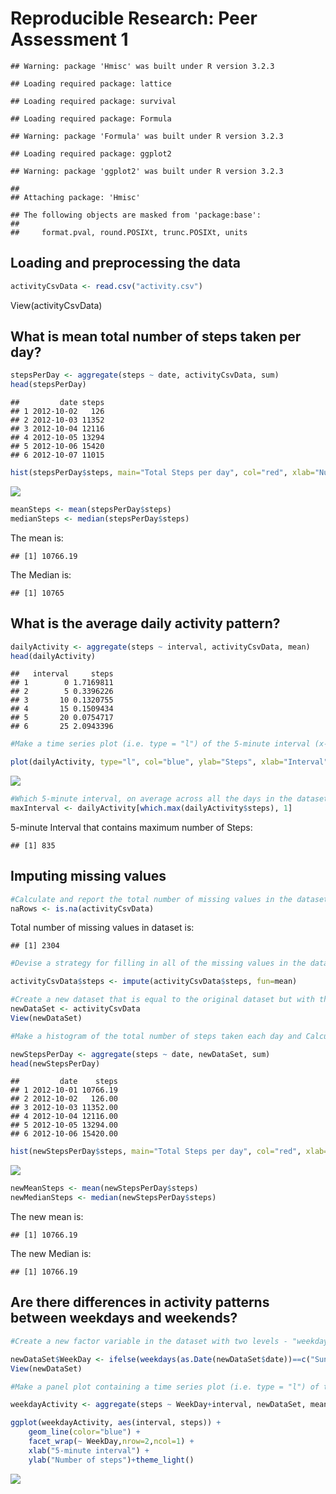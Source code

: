 # Reproducible Research: Peer Assessment 1

```
## Warning: package 'Hmisc' was built under R version 3.2.3
```

```
## Loading required package: lattice
```

```
## Loading required package: survival
```

```
## Loading required package: Formula
```

```
## Warning: package 'Formula' was built under R version 3.2.3
```

```
## Loading required package: ggplot2
```

```
## Warning: package 'ggplot2' was built under R version 3.2.3
```

```
## 
## Attaching package: 'Hmisc'
```

```
## The following objects are masked from 'package:base':
## 
##     format.pval, round.POSIXt, trunc.POSIXt, units
```

## Loading and preprocessing the data


```r
activityCsvData <- read.csv("activity.csv")
```

View(activityCsvData)

## What is mean total number of steps taken per day?


```r
stepsPerDay <- aggregate(steps ~ date, activityCsvData, sum)
head(stepsPerDay)
```

```
##         date steps
## 1 2012-10-02   126
## 2 2012-10-03 11352
## 3 2012-10-04 12116
## 4 2012-10-05 13294
## 5 2012-10-06 15420
## 6 2012-10-07 11015
```

```r
hist(stepsPerDay$steps, main="Total Steps per day", col="red", xlab="Number of Steps")
```

![](PA1_template_files/figure-html/unnamed-chunk-3-1.png)

```r
meanSteps <- mean(stepsPerDay$steps)
medianSteps <- median(stepsPerDay$steps)
```
The mean is:

```
## [1] 10766.19
```
The Median is: 

```
## [1] 10765
```

## What is the average daily activity pattern?


```r
dailyActivity <- aggregate(steps ~ interval, activityCsvData, mean)
head(dailyActivity)
```

```
##   interval     steps
## 1        0 1.7169811
## 2        5 0.3396226
## 3       10 0.1320755
## 4       15 0.1509434
## 5       20 0.0754717
## 6       25 2.0943396
```

```r
#Make a time series plot (i.e. type = "l") of the 5-minute interval (x-axis) and the average number of steps taken, averaged across all days (y-axis)

plot(dailyActivity, type="l", col="blue", ylab="Steps", xlab="Interval", main="Daily Activity Pattern")
```

![](PA1_template_files/figure-html/unnamed-chunk-6-1.png)

```r
#Which 5-minute interval, on average across all the days in the dataset, contains the maximum number of steps?
maxInterval <- dailyActivity[which.max(dailyActivity$steps), 1]
```
5-minute Interval that contains maximum number of Steps:

```
## [1] 835
```

## Imputing missing values


```r
#Calculate and report the total number of missing values in the dataset (i.e. the total number of rows with NAs)
naRows <- is.na(activityCsvData)
```
Total number of missing values in dataset is:

```
## [1] 2304
```


```r
#Devise a strategy for filling in all of the missing values in the dataset. The strategy does not need to be sophisticated. For example, you could use the mean/median for that day, or the mean for that 5-minute interval, etc.

activityCsvData$steps <- impute(activityCsvData$steps, fun=mean)

#Create a new dataset that is equal to the original dataset but with the missing data filled in.
newDataSet <- activityCsvData
View(newDataSet)

#Make a histogram of the total number of steps taken each day and Calculate and report the mean and median total number of steps taken per day. Do these values differ from the estimates from the first part of the assignment? What is the impact of imputing missing data on the estimates of the total daily number of steps?

newStepsPerDay <- aggregate(steps ~ date, newDataSet, sum)
head(newStepsPerDay)
```

```
##         date    steps
## 1 2012-10-01 10766.19
## 2 2012-10-02   126.00
## 3 2012-10-03 11352.00
## 4 2012-10-04 12116.00
## 5 2012-10-05 13294.00
## 6 2012-10-06 15420.00
```

```r
hist(newStepsPerDay$steps, main="Total Steps per day", col="red", xlab="Number of Steps")
```

![](PA1_template_files/figure-html/unnamed-chunk-10-1.png)

```r
newMeanSteps <- mean(newStepsPerDay$steps)
newMedianSteps <- median(newStepsPerDay$steps)
```
The new mean is:

```
## [1] 10766.19
```
The new Median is: 

```
## [1] 10766.19
```

## Are there differences in activity patterns between weekdays and weekends?

```r
#Create a new factor variable in the dataset with two levels - "weekday" and "weekend" indicating whether a given date is a weekday or weekend day.

newDataSet$WeekDay <- ifelse(weekdays(as.Date(newDataSet$date))==c("Sunday"), "weekend", "weekday")
View(newDataSet)

#Make a panel plot containing a time series plot (i.e. type = "l") of the 5-minute interval (x-axis) and the average number of steps taken, averaged across all weekday days or weekend days (y-axis). See the README file in the GitHub repository to see an example of what this plot should look like using simulated data.

weekdayActivity <- aggregate(steps ~ WeekDay+interval, newDataSet, mean)

ggplot(weekdayActivity, aes(interval, steps)) + 
    geom_line(color="blue") + 
    facet_wrap(~ WeekDay,nrow=2,ncol=1) +
    xlab("5-minute interval") + 
    ylab("Number of steps")+theme_light()
```

![](PA1_template_files/figure-html/unnamed-chunk-13-1.png)











